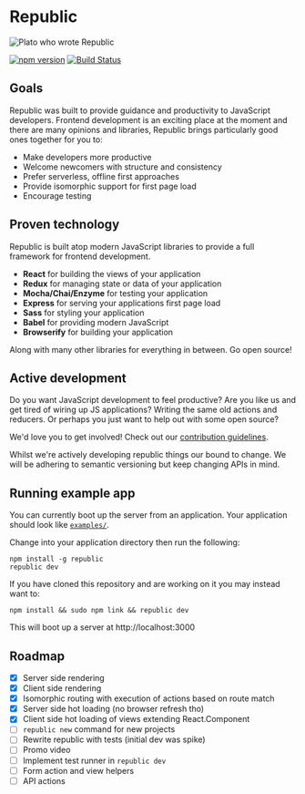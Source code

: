 # Republic

![Plato who wrote Republic](https://upload.wikimedia.org/wikipedia/commons/4/4a/Plato-raphael.jpg)

[![npm version](https://badge.fury.io/js/republic.svg)](https://badge.fury.io/js/republic)
[![Build Status](https://travis-ci.org/lukemorton/republic.svg?branch=master)](https://travis-ci.org/lukemorton/republic)

## Goals

Republic was built to provide guidance and productivity to JavaScript developers. Frontend development is an exciting place at the moment and there are many opinions and libraries, Republic brings particularly good ones together for you to:

- Make developers more productive
- Welcome newcomers with structure and consistency
- Prefer serverless, offline first approaches
- Provide isomorphic support for first page load
- Encourage testing

## Proven technology

Republic is built atop modern JavaScript libraries to provide a full framework for frontend development.

- **React** for building the views of your application
- **Redux** for managing state or data of your application
- **Mocha/Chai/Enzyme** for testing your application
- **Express** for serving your applications first page load
- **Sass** for styling your application
- **Babel** for providing modern JavaScript
- **Browserify** for building your application

Along with many other libraries for everything in between. Go open source!

## Active development

Do you want JavaScript development to feel productive? Are you like us and get
tired of wiring up JS applications? Writing the same old actions and reducers.
Or perhaps you just want to help out with some open source?

We'd love you to get involved! Check out our [contribution guidelines](docs/contributing.md).

Whilst we're actively developing republic things our bound to change. We will
be adhering to semantic versioning but keep changing APIs in mind.

## Running example app

You can currently boot up the server from an application. Your application should look like [`examples/`](examples/).

Change into your application directory then run the following:

```
npm install -g republic
republic dev
```

If you have cloned this repository and are working on it you may instead want to:

```
npm install && sudo npm link && republic dev
```

This will boot up a server at http://localhost:3000

## Roadmap

 - [x] Server side rendering
 - [x] Client side rendering
 - [x] Isomorphic routing with execution of actions based on route match
 - [x] Server side hot loading (no browser refresh tho)
 - [x] Client side hot loading of views extending React.Component
 - [ ] `republic new` command for new projects
 - [ ] Rewrite republic with tests (initial dev was spike)
 - [ ] Promo video
 - [ ] Implement test runner in `republic dev`
 - [ ] Form action and view helpers
 - [ ] API actions

